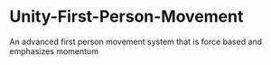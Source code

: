 # Unity-First-Person-Movement
An advanced first person movement system that is force based and emphasizes momentum

